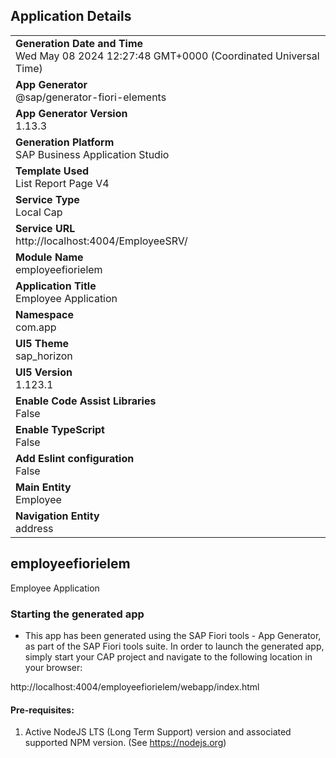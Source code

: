 ## Application Details
|               |
| ------------- |
|**Generation Date and Time**<br>Wed May 08 2024 12:27:48 GMT+0000 (Coordinated Universal Time)|
|**App Generator**<br>@sap/generator-fiori-elements|
|**App Generator Version**<br>1.13.3|
|**Generation Platform**<br>SAP Business Application Studio|
|**Template Used**<br>List Report Page V4|
|**Service Type**<br>Local Cap|
|**Service URL**<br>http://localhost:4004/EmployeeSRV/
|**Module Name**<br>employeefiorielem|
|**Application Title**<br>Employee Application|
|**Namespace**<br>com.app|
|**UI5 Theme**<br>sap_horizon|
|**UI5 Version**<br>1.123.1|
|**Enable Code Assist Libraries**<br>False|
|**Enable TypeScript**<br>False|
|**Add Eslint configuration**<br>False|
|**Main Entity**<br>Employee|
|**Navigation Entity**<br>address|

## employeefiorielem

Employee Application

### Starting the generated app

-   This app has been generated using the SAP Fiori tools - App Generator, as part of the SAP Fiori tools suite.  In order to launch the generated app, simply start your CAP project and navigate to the following location in your browser:

http://localhost:4004/employeefiorielem/webapp/index.html

#### Pre-requisites:

1. Active NodeJS LTS (Long Term Support) version and associated supported NPM version.  (See https://nodejs.org)


